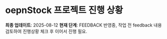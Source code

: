 # oepnStock 프로젝트 진행 상황

**최종 업데이트**: 2025-08-12
**현재 단계**: FEEDBACK 반영중, 작업 전 feedback 내용 검토하여 진행상황 체크 후 이어서 진행 필요.
